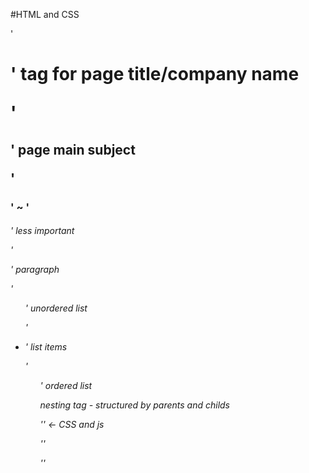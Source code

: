 #HTML and CSS

'<h1>' tag for page title/company name

'<h2>' page main subject

'<h3>' ~ '<h6>' less important 

'<p>' paragraph

'<ul>' unordered list

'<li>' list items

'<ol>' ordered list

nesting tag - structured by parents and childs

'<head>' <- CSS and js

'<html>'

'<!DOCTYPE html>'
